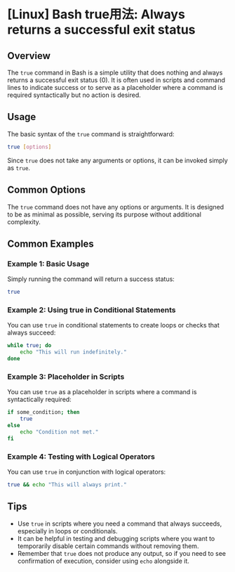 # [Linux] Bash true用法: Always returns a successful exit status

## Overview
The `true` command in Bash is a simple utility that does nothing and always returns a successful exit status (0). It is often used in scripts and command lines to indicate success or to serve as a placeholder where a command is required syntactically but no action is desired.

## Usage
The basic syntax of the `true` command is straightforward:

```bash
true [options]
```

Since `true` does not take any arguments or options, it can be invoked simply as `true`.

## Common Options
The `true` command does not have any options or arguments. It is designed to be as minimal as possible, serving its purpose without additional complexity.

## Common Examples

### Example 1: Basic Usage
Simply running the command will return a success status:
```bash
true
```

### Example 2: Using true in Conditional Statements
You can use `true` in conditional statements to create loops or checks that always succeed:
```bash
while true; do
    echo "This will run indefinitely."
done
```

### Example 3: Placeholder in Scripts
You can use `true` as a placeholder in scripts where a command is syntactically required:
```bash
if some_condition; then
    true
else
    echo "Condition not met."
fi
```

### Example 4: Testing with Logical Operators
You can use `true` in conjunction with logical operators:
```bash
true && echo "This will always print."
```

## Tips
- Use `true` in scripts where you need a command that always succeeds, especially in loops or conditionals.
- It can be helpful in testing and debugging scripts where you want to temporarily disable certain commands without removing them.
- Remember that `true` does not produce any output, so if you need to see confirmation of execution, consider using `echo` alongside it.